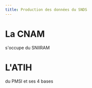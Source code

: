 ```yaml
---
title: Production des données du SNDS
---
```


# La CNAM

s'occupe du SNIIRAM

# L'ATIH

du PMSI et ses 4 bases

